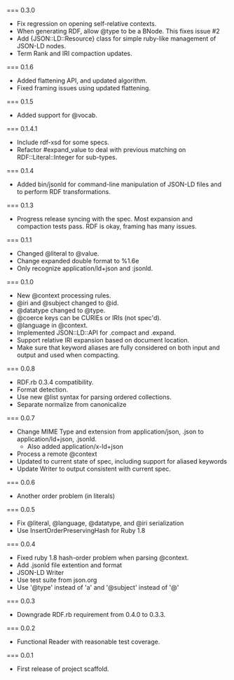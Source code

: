 === 0.3.0
* Fix regression on opening self-relative contexts.
* When generating RDF, allow @type to be a BNode. This fixes issue #2
* Add {JSON::LD::Resource} class for simple ruby-like management of JSON-LD nodes.
* Term Rank and IRI compaction updates.

=== 0.1.6
* Added flattening API, and updated algorithm.
* Fixed framing issues using updated flattening.

=== 0.1.5
* Added support for @vocab.

=== 0.1.4.1
* Include rdf-xsd for some specs.
* Refactor #expand_value to deal with previous matching on RDF::Literal::Integer for sub-types.
 
=== 0.1.4
* Added bin/jsonld for command-line manipulation of JSON-LD files and to perform RDF transformations.

=== 0.1.3
* Progress release syncing with the spec. Most expansion and compaction tests pass. RDF is okay, framing has many issues.

=== 0.1.1
* Changed @literal to @value.
* Change expanded double format to %1.6e
* Only recognize application/ld+json and :jsonld.

=== 0.1.0
* New @context processing rules.
* @iri and @subject changed to @id.
* @datatype changed to @type.
* @coerce keys can be CURIEs or IRIs (not spec'd).
* @language in @context.
* Implemented JSON::LD::API for .compact and .expand.
* Support relative IRI expansion based on document location.
* Make sure that keyword aliases are fully considered on both input and output and used when compacting.

=== 0.0.8
* RDF.rb 0.3.4 compatibility.
* Format detection.
* Use new @list syntax for parsing ordered collections.
* Separate normalize from canonicalize


=== 0.0.7
* Change MIME Type and extension from application/json, .json to application/ld+json, .jsonld.
  * Also added application/x-ld+json
* Process a remote @context
* Updated to current state of spec, including support for aliased keywords
* Update Writer to output consistent with current spec.

=== 0.0.6
* Another order problem (in literals)

=== 0.0.5
* Fix @literal, @language, @datatype, and @iri serialization
* Use InsertOrderPreservingHash for Ruby 1.8

=== 0.0.4
* Fixed ruby 1.8 hash-order problem when parsing @context.
* Add .jsonld file extention and format
* JSON-LD Writer
* Use test suite from json.org
* Use '@type' instead of 'a' and '@subject' instead of '@'

=== 0.0.3
* Downgrade RDF.rb requirement from 0.4.0 to 0.3.3.

=== 0.0.2
* Functional Reader with reasonable test coverage.

=== 0.0.1
* First release of project scaffold.